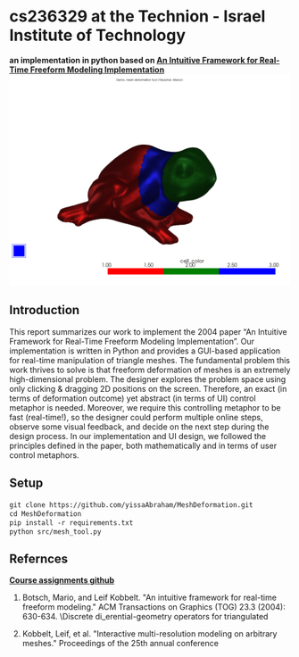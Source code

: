 # cs236329 at the Technion - Israel Institute of Technology
  
**an implementation in python based on [An Intuitive Framework for Real-Time Freeform Modeling Implementation](https://github.com/yissaAbraham/MeshDeformation/blob/main/docs/An%20Intuitive%20Framework%20for%20Real-Time%20Freeform%20Modeling.pdf)**
![Demo](https://github.com/yissaAbraham/MeshDeformation/blob/main/data/plots_mesh_tool/mesh_demo.gif)

## Introduction

This report summarizes our work to implement the 2004 paper “An Intuitive Framework for Real-Time Freeform Modeling Implementation”.
Our implementation is written in Python and provides a GUI-based application for real-time manipulation of triangle meshes.
The fundamental problem this work thrives to solve is that freeform deformation of meshes is an extremely high-dimensional problem. The designer explores the problem space using only clicking & dragging 2D positions on the screen.
Therefore, an exact (in terms of deformation outcome) yet abstract (in terms of UI) control metaphor is needed.
Moreover, we require this controlling metaphor to be fast (real-time!), so the designer could perform multiple online steps, observe some visual feedback, and decide on the next step during the design process.
In our implementation and UI design, we followed the principles defined in the paper, both mathematically and in terms of user control metaphors.

## Setup

```commandline
git clone https://github.com/yissaAbraham/MeshDeformation.git
cd MeshDeformation
pip install -r requirements.txt
python src/mesh_tool.py
```


## Refernces
**[Course assignments github](https://github.com/ManorZ/cs236329.git)**

1.	Botsch, Mario, and Leif Kobbelt. "An intuitive framework for real-time freeform modeling." ACM Transactions on Graphics (TOG) 23.3 (2004): 630-634.‏ \Discrete di_erential-geometry operators for triangulated

2.	Kobbelt, Leif, et al. "Interactive multi-resolution modeling on arbitrary meshes." Proceedings of the 25th annual conference 
